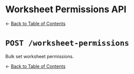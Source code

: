 # Worksheet Permissions API
&larr; [Back to Table of Contents](index.md)
# `POST /worksheet-permissions`

Bulk set worksheet permissions.

&larr; [Back to Table of Contents](index.md)
